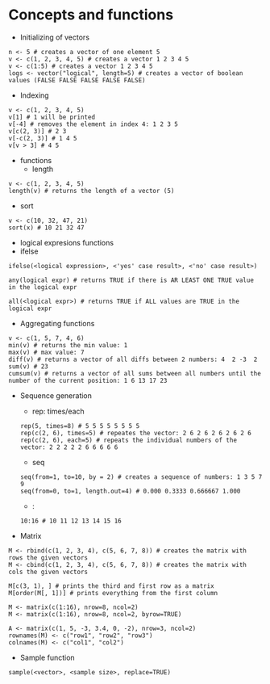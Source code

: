 # Concepts and functions
* Initializing of vectors
```
n <- 5 # creates a vector of one element 5
v <- c(1, 2, 3, 4, 5) # creates a vector 1 2 3 4 5
v <- c(1:5) # creates a vector 1 2 3 4 5
logs <- vector("logical", length=5) # creates a vector of boolean values (FALSE FALSE FALSE FALSE FALSE)
```

* Indexing
```
v <- c(1, 2, 3, 4, 5)
v[1] # 1 will be printed
v[-4] # removes the element in index 4: 1 2 3 5
v[c(2, 3)] # 2 3
v[-c(2, 3)] # 1 4 5
v[v > 3] # 4 5
```

* functions
   + length
```
v <- c(1, 2, 3, 4, 5)
length(v) # returns the length of a vector (5)
```

 + sort
```
v <- c(10, 32, 47, 21)
sort(x) # 10 21 32 47
```

  + logical expresions functions
   +  ifelse
```
ifelse(<logical expression>, <'yes' case result>, <'no' case result>)
```

```
any(logical expr) # returns TRUE if there is AR LEAST ONE TRUE value in the logical expr
```

```
all(<logical expr>) # returns TRUE if ALL values are TRUE in the logical expr
```

* Aggregating functions
```
v <- c(1, 5, 7, 4, 6)
min(v) # returns the min value: 1
max(v) # max value: 7
diff(v) # returns a vector of all diffs between 2 numbers: 4  2 -3  2
sum(v) # 23
cumsum(v) # returns a vector of all sums between all numbers until the number of the current position: 1 6 13 17 23
```

* Sequence generation
  +   rep: times/each
  ```
  rep(5, times=8) # 5 5 5 5 5 5 5 5
  rep(c(2, 6), times=5) # repeates the vector: 2 6 2 6 2 6 2 6 2 6
  rep(c(2, 6), each=5) # repeats the individual numbers of the vector: 2 2 2 2 2 6 6 6 6 6
  ```
  
  + seq
  ```
  seq(from=1, to=10, by = 2) # creates a sequence of numbers: 1 3 5 7 9
  seq(from=0, to=1, length.out=4) # 0.000 0.3333 0.666667 1.000
  ```
  
  + :
  ```
  10:16 # 10 11 12 13 14 15 16
  ```

* Matrix
```
M <- rbind(c(1, 2, 3, 4), c(5, 6, 7, 8)) # creates the matrix with rows the given vectors
M <- cbind(c(1, 2, 3, 4), c(5, 6, 7, 8)) # creates the matrix with cols the given vectors

M[c(3, 1), ] # prints the third and first row as a matrix
M[order(M[, 1])] # prints everything from the first column

M <- matrix(c(1:16), nrow=8, ncol=2)
M <- matrix(c(1:16), nrow=8, ncol=2, byrow=TRUE)

A <- matrix(c(1, 5, -3, 3.4, 0, -2), nrow=3, ncol=2)
rownames(M) <- c("row1", "row2", "row3")
colnames(M) <- c("col1", "col2")
```

* Sample function
```
sample(<vector>, <sample size>, replace=TRUE)
```
